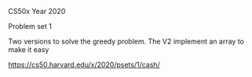 CS50x Year 2020

Problem set 1

Two versions to solve the greedy problem. The V2 implement an array to make it easy

https://cs50.harvard.edu/x/2020/psets/1/cash/
